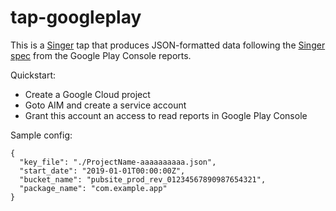 # tap-googleplay

This is a [Singer](https://singer.io) tap that produces JSON-formatted 
data following the [Singer spec](https://github.com/singer-io/getting-started/blob/master/SPEC.md) 
from the Google Play Console reports.

Quickstart:
* Create a Google Cloud project
* Goto AIM and create a service account
* Grant this account an access to read reports in Google Play Console 

Sample config:
```$json
{
  "key_file": "./ProjectName-aaaaaaaaaa.json",
  "start_date": "2019-01-01T00:00:00Z",
  "bucket_name": "pubsite_prod_rev_01234567890987654321",
  "package_name": "com.example.app"
}
```
